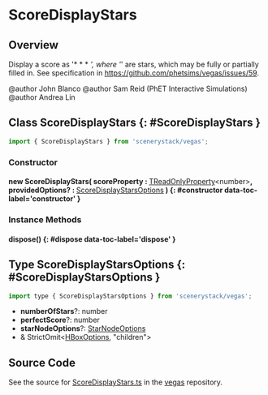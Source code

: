 # ScoreDisplayStars

## Overview

Display a score as '* * * *', where '*' are stars, which may be fully or partially filled in.
See specification in https://github.com/phetsims/vegas/issues/59.

@author John Blanco
@author Sam Reid (PhET Interactive Simulations)
@author Andrea Lin

## Class ScoreDisplayStars {: #ScoreDisplayStars }


```js
import { ScoreDisplayStars } from 'scenerystack/vegas';
```
### Constructor

#### new ScoreDisplayStars( scoreProperty : <span style="font-weight: 400;">[TReadOnlyProperty](../axon/TReadOnlyProperty.md)&lt;<span style="color: hsla(calc(var(--md-hue) + 180deg),80%,40%,1);">number</span>&gt;</span>, providedOptions? : <span style="font-weight: 400;">[ScoreDisplayStarsOptions](../vegas/ScoreDisplayStars.md#ScoreDisplayStarsOptions)</span> ) {: #constructor data-toc-label='constructor' }

### Instance Methods

#### dispose() {: #dispose data-toc-label='dispose' }



## Type ScoreDisplayStarsOptions {: #ScoreDisplayStarsOptions }


```js
import type { ScoreDisplayStarsOptions } from 'scenerystack/vegas';
```


- **numberOfStars**?: <span style="color: hsla(calc(var(--md-hue) + 180deg),80%,40%,1);">number</span>
- **perfectScore**?: <span style="color: hsla(calc(var(--md-hue) + 180deg),80%,40%,1);">number</span>
- **starNodeOptions**?: [StarNodeOptions](../scenery-phet/StarNode.md#StarNodeOptions)
- &amp; StrictOmit&lt;[HBoxOptions](../scenery/HBox.md#HBoxOptions), "children"&gt;




## Source Code

See the source for [ScoreDisplayStars.ts](https://github.com/phetsims/vegas/blob/main/js/ScoreDisplayStars.ts) in the [vegas](https://github.com/phetsims/vegas) repository.
